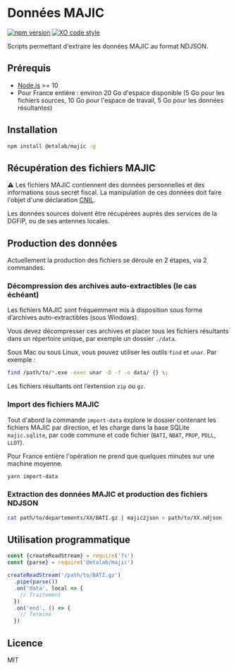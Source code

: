 # Données MAJIC

[![npm version](https://badge.fury.io/js/%40etalab%2Fmajic.svg)](https://badge.fury.io/js/%40etalab%2Fmajic)
[![XO code style](https://img.shields.io/badge/code_style-XO-5ed9c7.svg)](https://github.com/sindresorhus/xo)

Scripts permettant d'extraire les données MAJIC au format NDJSON.

## Prérequis

* [Node.js](https://nodejs.org) >= 10
* Pour France entière : environ 20 Go d'espace disponible (5 Go pour les fichiers sources, 10 Go pour l'espace de travail, 5 Go pour les données résultantes)

## Installation

```bash
npm install @etalab/majic -g
```

## Récupération des fichiers MAJIC

⚠️ Les fichiers MAJIC contiennent des données personnelles et des informations sous secret fiscal.
La manipulation de ces données doit faire l'objet d'une déclaration [CNIL](https://www.cnil.fr/).

Les données sources doivent être récupérées auprès des services de la DGFiP, ou de ses antennes locales.

## Production des données

Actuellement la production des fichiers se déroule en 2 étapes, via 2 commandes.

### Décompression des archives auto-extractibles (le cas échéant)

Les fichiers MAJIC sont fréquemment mis à disposition sous forme d’archives auto-extractibles (sous Windows).

Vous devez décompresser ces archives et placer tous les fichiers résultants dans un répertoire unique, par exemple un dossier `./data`.

Sous Mac ou sous Linux, vous pouvez utiliser les outils `find` et `unar`. Par exemple :

```bash
find /path/to/*.exe -exec unar -D -f -o data/ {} \;
```

Les fichiers résultants ont l’extension `zip` ou `gz`.

### Import des fichiers MAJIC

Tout d'abord la commande `import-data` explore le dossier contenant les fichiers MAJIC par direction, et les charge dans la base SQLite `majic.sqlite`, par code commune et code fichier (`BATI`, `NBAT`, `PROP`, `PDLL`, `LLOT`).

Pour France entière l'opération ne prend que quelques minutes sur une machine moyenne.

```bash
yarn import-data
```

### Extraction des données MAJIC et production des fichiers NDJSON

```bash
cat path/to/departements/XX/BATI.gz | majic2json > path/to/XX.ndjson
```

## Utilisation programmatique

```js
const {createReadStream} = require('fs')
const {parse} = require('@etalab/majic')

createReadStream('/path/to/BATI.gz')
  .pipe(parse())
  .on('data', local => {
    // Traitement
  })
  .on('end', () => {
    // Terminé
  })
```

## Licence

MIT
